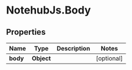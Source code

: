 # NotehubJs.Body

## Properties

Name | Type | Description | Notes
------------ | ------------- | ------------- | -------------
**body** | **Object** |  | [optional] 



